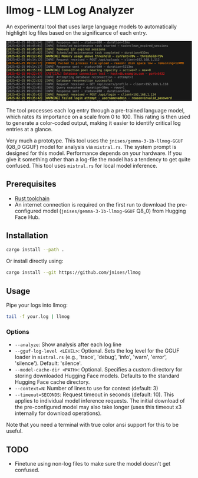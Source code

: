# llmog - LLM Log Analyzer

An experimental tool that uses large language models to automatically highlight log files based on the significance of each entry.

![screenshot](docs/screenshot.webp)

The tool processes each log entry through a pre-trained language model, which rates its importance on a scale from 0 to 100. This rating is then used to generate a color-coded output, making it easier to identify critical log entries at a glance.

Very much a prototype. This tool uses the `jnises/gemma-3-1b-llmog-GGUF` (Q8_0 GGUF) model for analysis via `mistral.rs`. The system prompt is designed for this model. Performance depends on your hardware.
If you give it something other than a log-file the model has a tendency to get quite confused. This tool uses `mistral.rs` for local model inference.

## Prerequisites

- [Rust toolchain](https://rustup.rs/)
- An internet connection is required on the first run to download the pre-configured model (`jnises/gemma-3-1b-llmog-GGUF` Q8_0) from Hugging Face Hub.

## Installation

```bash
cargo install --path .
```

Or install directly using:
```bash
cargo install --git https://github.com/jnises/llmog
```

## Usage

Pipe your logs into llmog:

```bash
tail -f your.log | llmog
```

### Options

- `--analyze`: Show analysis after each log line
- `--gguf-log-level <LEVEL>`: Optional. Sets the log level for the GGUF loader in `mistral.rs` (e.g., 'trace', 'debug', 'info', 'warn', 'error', 'silence'). Default: 'silence'.
- `--model-cache-dir <PATH>`: Optional. Specifies a custom directory for storing downloaded Hugging Face models. Defaults to the standard Hugging Face cache directory.
- `--context=N`: Number of lines to use for context (default: 3)
- `--timeout=SECONDS`: Request timeout in seconds (default: 10). This applies to individual model inference requests. The initial download of the pre-configured model may also take longer (uses this timeout x3 internally for download operations).

Note that you need a terminal with true color ansi support for this to be useful.

## TODO

- Finetune using non-log files to make sure the model doesn't get confused.
